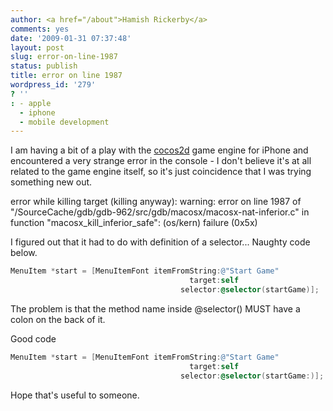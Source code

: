 ```yaml
---
author: <a href="/about">Hamish Rickerby</a>
comments: yes
date: '2009-01-31 07:37:48'
layout: post
slug: error-on-line-1987
status: publish
title: error on line 1987
wordpress_id: '279'
? ''
: - apple
  - iphone
  - mobile development
---
```


I am having a bit of a play with the <a href="http://code.google.com/p/cocos2d-iphone/">cocos2d</a> game engine for iPhone and encountered a very strange error in the console - I don't believe it's at all related to the game engine itself, so it's just coincidence that I was trying something new out.

error while killing target (killing anyway): warning: error on line 1987 of "/SourceCache/gdb/gdb-962/src/gdb/macosx/macosx-nat-inferior.c" in function "macosx_kill_inferior_safe": (os/kern) failure (0x5x)

I figured out that it had to do with definition of a selector...  Naughty code below.

``` objective-c
MenuItem *start = [MenuItemFont itemFromString:@"Start Game"
                                        target:self
                                      selector:@selector(startGame)];
```


The problem is that the method name inside @selector() MUST have a colon on the back of it.

Good code

``` objective-c
MenuItem *start = [MenuItemFont itemFromString:@"Start Game"
                                        target:self
                                      selector:@selector(startGame:)];
```

Hope that's useful to someone.